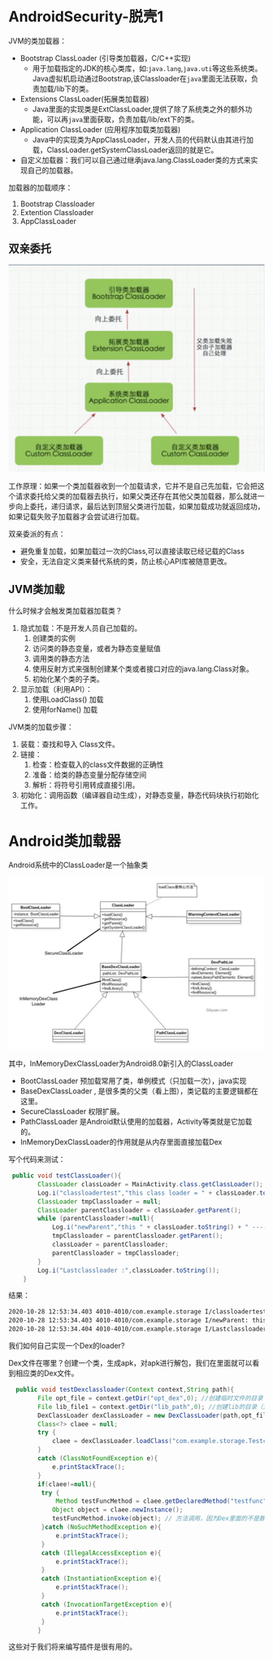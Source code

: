 # AndroidSecurity-脱壳1

JVM的类加载器：

* Bootstrap ClassLoader (引导类加载器，C/C++实现)
  * 用于加载指定的JDK的核心类库，如:`java.lang`,`java.uti`等这些系统类。Java虚拟机启动通过Bootstrap,该Classloader在`java`里面无法获取，负责加载/lib下的类。
* Extensions ClassLoader(拓展类加载器)
  * Java里面的实现类是ExtClassLoader,提供了除了系统类之外的额外功能，可以再`java`里面获取，负责加载/lib/ext下的类。
* Application ClassLoader (应用程序加载类加载器)
  * Java中的实现类为AppClassLoader，开发人员的代码默认由其进行加载，ClassLoader.getSystemClassLoader返回的就是它。
* 自定义加载器：我们可以自己通过继承java.lang.ClassLoader类的方式来实现自己的加载器。

加载器的加载顺序：

1. Bootstrap Classloader
2. Extention Classloader
3. AppClassLoader

## 双亲委托

![image-20201028103316895](AndroidSecurity-脱壳1.assets/image-20201028103316895.png)

工作原理：如果一个类加载器收到一个加载请求，它并不是自己先加载，它会把这个请求委托给父类的加载器去执行，如果父类还存在其他父类加载器，那么就进一步向上委托，递归请求，最后达到顶层父类进行加载，如果加载成功就返回成功，如果记载失败子加载器才会尝试进行加载。

双亲委派的有点：

* 避免重复加载，如果加载过一次的Class,可以直接读取已经记载的Class
* 安全，无法自定义类来替代系统的类，防止核心API库被随意更改。

## JVM类加载

什么时候才会触发类加载器加载类？

1. 隐式加载：不是开发人员自己加载的。
   1. 创建类的实例
   2. 访问类的静态变量，或者为静态变量赋值
   3. 调用类的静态方法
   4. 使用反射方式来强制创建某个类或者接口对应的java.lang.Class对象。
   5. 初始化某个类的子类。
2. 显示加载（利用API）：
   1. 使用LoadClass() 加载
   2. 使用forName() 加载

JVM类的加载步骤：

1. 装载：查找和导入 Class文件。
2. 链接：
   1. 检查：检查载入的class文件数据的正确性
   2. 准备：给类的静态变量分配存储空间
   3. 解析：将符号引用转成直接引用。
3. 初始化：调用<clinit>函数（编译器自动生成），对静态变量，静态代码块执行初始化工作。

# Android类加载器

Android系统中的ClassLoader是一个抽象类

![image-20201028105845403](AndroidSecurity-脱壳1.assets/image-20201028105845403.png)

其中，InMemoryDexClassLoader为Android8.0新引入的ClassLoader

* BootClassLoader 预加载常用了类，单例模式（只加载一次），java实现
* BaseDexClassLoader , 是很多类的父类（看上图），类记载的主要逻辑都在这里。
* SecureClassLoader  权限扩展。
* PathClassLoader 是Android默认使用的加载器，Activity等类就是它加载的。
* InMemoryDexClassLoader的作用就是从内存里面直接加载Dex

写个代码来测试：

~~~java
 public void testClassLoader(){
        ClassLoader classLoader = MainActivity.class.getClassLoader();
        Log.i("classloadertest","this class loader = " + classLoader.toString());
        ClassLoader tmpClassloader = null;
        ClassLoader parentClassloader = classLoader.getParent();
        while (parentClassloader!=null){
            Log.i("newParent","this " + classLoader.toString() + " ----- parent :" + parentClassloader.toString());
            tmpClassloader = parentClassloader.getParent();
            classLoader = parentClassloader;
            parentClassloader = tmpClassloader;
        }
        Log.i("Lastclassloader :",classLoader.toString());
    }
~~~

结果：

~~~bash
2020-10-28 12:53:34.403 4010-4010/com.example.storage I/classloadertest: this class loader = dalvik.system.PathClassLoader[DexPathList[[zip file "/data/app/~~HTyFRN3dMJXp6MfMb0nHgg==/com.example.storage-kuAsNZEFwJHKkLA5kYD9pQ==/base.apk"],nativeLibraryDirectories=[/data/app/~~HTyFRN3dMJXp6MfMb0nHgg==/com.example.storage-kuAsNZEFwJHKkLA5kYD9pQ==/lib/x86, /system/lib, /system_ext/lib]]]
2020-10-28 12:53:34.403 4010-4010/com.example.storage I/newParent: this dalvik.system.PathClassLoader[DexPathList[[zip file "/data/app/~~HTyFRN3dMJXp6MfMb0nHgg==/com.example.storage-kuAsNZEFwJHKkLA5kYD9pQ==/base.apk"],nativeLibraryDirectories=[/data/app/~~HTyFRN3dMJXp6MfMb0nHgg==/com.example.storage-kuAsNZEFwJHKkLA5kYD9pQ==/lib/x86, /system/lib, /system_ext/lib]]] ----- parent :java.lang.BootClassLoader@6de3406
2020-10-28 12:53:34.404 4010-4010/com.example.storage I/Lastclassloader :: java.lang.BootClassLoader@6de3406
~~~

我们如何自己实现一个Dex的loader?

Dex文件在哪里？创建一个类，生成apk，对apk进行解包，我们在里面就可以看到相应类的Dex文件。

~~~java
  public void testDexclassloader(Context context,String path){
        File opt_file = context.getDir("opt_dex",0); //创建临时文件的目录
        File lib_file1 = context.getDir("lib_path",0); //创建lib的目录（这些都是api要求的参数）
        DexClassLoader dexClassLoader = new DexClassLoader(path,opt_file.getAbsolutePath(),lib_file1.getAbsolutePath(),MainActivity.class.getClassLoader());
        Class<?> claee = null;
        try {
            claee = dexClassLoader.loadClass("com.example.storage.Testclass"); //load相应的dex文件里面定义的类
        }
        catch (ClassNotFoundException e){
            e.printStackTrace();
        }
        if(claee!=null){
         try {
             Method testFuncMethod = claee.getDeclaredMethod("testfunc"); //获取loader的dex文件里面声明的方法
            Object object = claee.newInstance();
            testFuncMethod.invoke(object); // 方法调用，因为Dex里面的不是静态方法，所以我们要常见一个object的实例，下面都是错误处理
         }catch (NoSuchMethodException e){
             e.printStackTrace();
         }
         catch (IllegalAccessException e){
             e.printStackTrace();
         }
         catch (InstantiationException e){
             e.printStackTrace();
         }
         catch (InvocationTargetException e){
             e.printStackTrace();
         }
        }
~~~

这些对于我们将来编写插件是很有用的。

